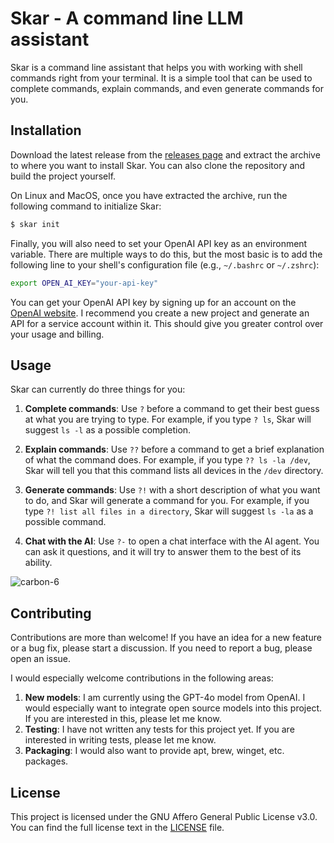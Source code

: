 # Skar - A command line LLM assistant

Skar is a command line assistant that helps you with working with shell commands right from your
terminal. It is a simple tool that can be used to complete commands, explain commands, and even
generate commands for you.

## Installation

Download the latest release from the [releases page](https://github.com/acovaci/skar/releases) and
extract the archive to where you want to install Skar. You can also clone the repository and build
the project yourself.

On Linux and MacOS, once you have extracted the archive, run the following command to initialize
Skar:

```bash
$ skar init
```

Finally, you will also need to set your OpenAI API key as an environment variable. There are
multiple ways to do this, but the most basic is to add the following line to your shell's
configuration file (e.g., `~/.bashrc` or `~/.zshrc`):

```bash
export OPEN_AI_KEY="your-api-key"
```

You can get your OpenAI API key by signing up for an account on the
[OpenAI website](https://platform.openai.com/signup). I recommend you create a new project and
generate an API for a service account within it. This should give you greater control over your
usage and billing.

## Usage

Skar can currently do three things for you:

1. **Complete commands**: Use `?` before a command to get their best guess at what you are trying to
   type. For example, if you type `? ls`, Skar will suggest `ls -l` as a possible completion.

2. **Explain commands**: Use `??` before a command to get a brief explanation of what the command
   does. For example, if you type `?? ls -la /dev`, Skar will tell you that this command lists all
   devices in the `/dev` directory.

3. **Generate commands**: Use `?!` with a short description of what you want to do, and Skar will
   generate a command for you. For example, if you type `?! list all files in a directory`, Skar
   will suggest `ls -la` as a possible command.

4. **Chat with the AI**: Use `?-` to open a chat interface with the AI agent. You can ask it
   questions, and it will try to answer them to the best of its ability.

![carbon-6](https://github.com/acovaci/skar-cli/assets/6562353/49d90ced-0360-4b4c-8543-d5115016216c)

## Contributing

Contributions are more than welcome! If you have an idea for a new feature or a bug fix, please
start a discussion. If you need to report a bug, please open an issue.

I would especially welcome contributions in the following areas:

1. **New models**: I am currently using the GPT-4o model from OpenAI. I would especially want to
   integrate open source models into this project. If you are interested in this, please let me
   know.
2. **Testing**: I have not written any tests for this project yet. If you are interested in writing
   tests, please let me know.
3. **Packaging**: I would also want to provide apt, brew, winget, etc. packages.

## License

This project is licensed under the GNU Affero General Public License v3.0. You can find the full
license text in the [LICENSE](LICENSE) file.
